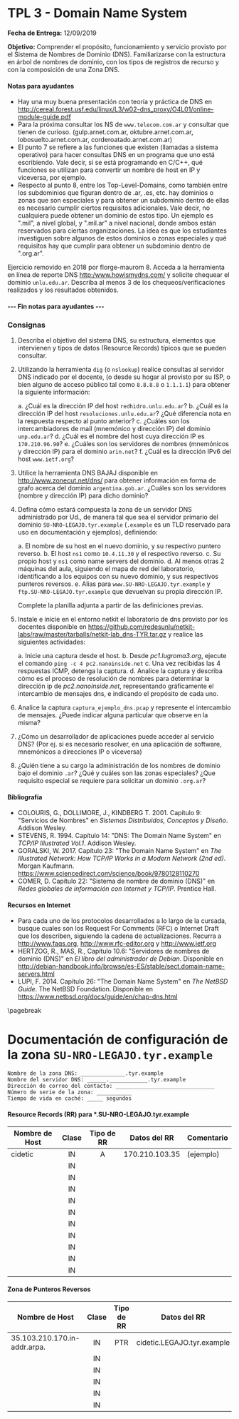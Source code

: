 TPL 3 - Domain Name System
==========================

**Fecha de Entrega:** 12/09/2019

**Objetivo:** Comprender el propósito, funcionamiento y servicio provisto por el Sistema de Nombres de Dominio (DNS). Familiarizarse con la estructura en árbol de nombres de dominio, con los tipos de registros de recurso y con la composición de una Zona DNS.

#### Notas para ayudantes

* Hay una muy buena presentación con teoría y práctica de DNS en
  <http://cereal.forest.usf.edu/linux/L3/w02-dns_proxy/O4L01/online-module-guide.pdf>
* Para la próxima consultar los NS de `www.telecom.com.ar` y consultar que tienen de curioso.
  (gulp.arnet.com.ar, oktubre.arnet.com.ar, lobosuelto.arnet.com.ar, corderoatado.arnet.com.ar)
* El punto 7 se refiere a las funciones que existen (llamadas a sistema operativo)
  para hacer consultas DNS en un programa que uno está escribiendo. Vale decir,
  si se está programando en C/C++, qué funciones se utilizan para convertir un
  nombre de host en IP y viceversa, por ejemplo.
* Respecto al punto 8, entre los Top-Level-Domains, como también entre los
  subdominios que figuran dentro de .ar, .es, etc. hay dominios o zonas que son
  especiales y para obtener un subdominio dentro de ellas es necesario cumplir
  ciertos requisitos adicionales. Vale decir, no cualquiera puede obtener un
  dominio de estos tipo. Un ejemplo es ".mil", a nivel global, y ".mil.ar" a
  nivel nacional, donde ambos están reservados para ciertas organizaciones.
  La idea es que los estudiantes investiguen sobre algunos de estos dominios o
  zonas especiales y qué requisitos hay que cumplir para obtener un subdominio
  dentro de ".org.ar".

Ejercicio removido en 2018 por florge-maurom
8. Acceda a la herramienta en línea de reporte DNS <http:/www.howismydns.com/> y solicite chequear el dominio
`unlu.edu.ar`. Describa al menos 3 de los chequeos/verificaciones realizados y los resultados obtenidos.

#### --- Fin notas para ayudantes ---

### Consignas

1. Describa el objetivo del sistema DNS, su estructura, elementos que intervienen y
tipos de datos (Resource Records) típicos que se pueden consultar.

2. Utilizando la herramienta `dig` (o `nslookup`) realice consultas al servidor DNS indicado por el docente, (o desde su hogar al provisto por su ISP, o bien alguno de acceso público tal como `8.8.8.8` o `1.1.1.1`) para obtener la siguiente información:

    a. ¿Cuál es la dirección IP del host `redhidro.unlu.edu.ar`?
    b. ¿Cuál es la dirección IP del host `resoluciones.unlu.edu.ar`? ¿Qué diferencia nota en la respuesta respecto al punto anterior?
    c. ¿Cuáles son los intercambiadores de mail (mnemónico y dirección IP) del dominio `unp.edu.ar`?
    d. ¿Cuál es el nombre del host cuya dirección IP es `170.210.96.90`?
    e. ¿Cuáles son los servidores de nombres (mnemónicos y dirección IP) para el dominio `arin.net`?
    f. ¿Cuál es la dirección IPv6 del host `www.ietf.org`?

3. Utilice la herramienta DNS BAJAJ disponible en <http://www.zonecut.net/dns/> para obtener información en forma de grafo acerca del dominio `argentina.gob.ar`. ¿Cuáles son los servidores (nombre y dirección IP) para dicho dominio?

4. Defina cómo estará compuesta la zona de un servidor DNS administrado por Ud., de manera tal que sea el servidor primario del dominio `SU-NRO-LEGAJO.tyr.example` (`.example` es un TLD reservado para uso en documentación y ejemplos), definiendo:

    a. El nombre de su host en el nuevo dominio, y su respectivo puntero reverso.
    b. El host `ns1` como `10.4.11.30` y el respectivo reverso.
    c. Su propio host y `ns1` como name servers del dominio.
    d. Al menos otras 2 máquinas del aula, siguiendo el mapa de red del laboratorio, identificando a los equipos con su nuevo dominio, y sus respectivos punteros reversos.
    e. Alias para `www.SU-NRO-LEGAJO.tyr.example` y `ftp.SU-NRO-LEGAJO.tyr.example` que devuelvan su propia dirección IP.

    Complete la planilla adjunta a partir de las definiciones previas.

5. Instale e inicie en el entorno netkit el laboratorio de dns provisto por los docentes disponible en <https://github.com/redesunlu/netkit-labs/raw/master/tarballs/netkit-lab_dns-TYR.tar.gz> y realice las siguientes actividades:

    a. Inicie una captura desde el host.
    b. Desde _pc1.lugroma3.org_, ejecute el comando `ping -c 4 pc2.nanoinside.net`
    c. Una vez recibidas las 4 respuestas ICMP, detenga la captura.
    d. Analice la captura y describa cómo es el proceso de resolución de nombres para determinar la dirección ip de _pc2.nanoinside.net_, representando gráficamente el intercambio de mensajes dns, e indicando el propósito de cada uno.

6. Analice la captura `captura_ejemplo_dns.pcap` y represente el intercambio de mensajes. ¿Puede indicar alguna particular que observe en la misma?

7. ¿Cómo un desarrollador de aplicaciones puede acceder al servicio DNS? (Por ej. si es necesario resolver, en una aplicación de software, mnemónicos a direcciones IP o viceversa)

8. ¿Quién tiene a su cargo la administración de los nombres de dominio bajo el dominio `.ar`? ¿Qué y cuáles son las zonas especiales? ¿Que requisito especial se requiere para solicitar un dominio `.org.ar`?

#### Bibliografía

* COLOURIS, G., DOLLIMORE, J., KINDBERG T. 2001. Capítulo 9: "Servicios de Nombres" en _Sistemas Distribuidos, Conceptos y Diseño_. Addison Wesley.
* STEVENS, R. 1994. Capítulo 14: "DNS: The Domain Name System" en _TCP/IP Illustrated Vol.1_. Addison Wesley.
* GORALSKI, W. 2017. Capítulo 23: "The Domain Name System" en _The Illustrated Network: How TCP/IP Works in a Modern Network (2nd ed)_. Morgan Kaufmann.
  <https://www.sciencedirect.com/science/book/9780128110270>
* COMER, D. Capítulo 22: "Sistema de nombre de dominio (DNS)" en _Redes globales de información con Internet y TCP/IP_. Prentice Hall.

#### Recursos en Internet
* Para cada uno de los protocolos desarrollados a lo largo de la cursada, busque cuales son los Request For Comments (RFC) o Internet Draft que los describen, siguiendo la cadena de actualizaciones. Recurra a
<http://www.faqs.org>, <http://www.rfc-editor.org> y <http://www.ietf.org>
* HERTZOG, R., MAS, R., Capítulo 10.6: "Servidores de nombres de dominio (DNS)" en _El libro del administrador de Debian_.
  Disponible en <http://debian-handbook.info/browse/es-ES/stable/sect.domain-name-servers.html>
* LUPI, F. 2014. Capítulo 26: "The Domain Name System" en _The NetBSD Guide_. The NetBSD Foundation.
  Disponible en <https://www.netbsd.org/docs/guide/en/chap-dns.html>

\pagebreak

Documentación de configuración de la zona `SU-NRO-LEGAJO.tyr.example`
===============================================================

    Nombre de la zona DNS: ______________.tyr.example
    Nombre del servidor DNS: ______.____________.tyr.example
    Dirección de correo del contacto: _______________________________
    Número de serie de la zona: ___________
    Tiempo de vida en caché: _____ segundos


#### Resource Records (RR) para *.SU-NRO-LEGAJO.tyr.example

| Nombre de Host | Clase | Tipo de RR | Datos del RR     | Comentario |
| -------------- | :---: | :--------: | ---------------- | ---------- |
| cidetic        |  IN   |     A      | 170.210.103.35   | (ejemplo)  |
|                |  IN   |            |                  |            |
|                |  IN   |            |                  |            |
|                |  IN   |            |                  |            |
|                |  IN   |            |                  |            |
|                |  IN   |            |                  |            |
|                |  IN   |            |                  |            |
|                |  IN   |            |                  |            |
|                |  IN   |            |                  |            |
|                |  IN   |            |                  |            |
|                |  IN   |            |                  |            |

#### Zona de Punteros Reversos

| Nombre de Host               | Clase | Tipo de RR | Datos del RR         | Comentario |
| ---------------------------- | :---: | :--------: | -------------------- | ---------- |
| 35.103.210.170.in-addr.arpa. |  IN   |    PTR     | cidetic.LEGAJO.tyr.example  | (ejemplo)  |
|                              |  IN   |            |                      |            |
|                              |  IN   |            |                      |            |
|                              |  IN   |            |                      |            |
|                              |  IN   |            |                      |            |
|                              |  IN   |            |                      |            |
